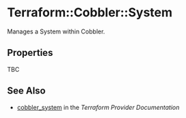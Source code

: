# Terraform::Cobbler::System

Manages a System within Cobbler.

## Properties

TBC

## See Also

* [cobbler_system](https://www.terraform.io/docs/providers/cobbler/r/system.html) in the _Terraform Provider Documentation_